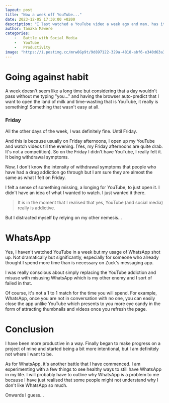 ```yaml
---
layout: post
title: "Now a week off YouTube..."
date: 2023-12-05 17:30:00 +0200
description: "I last watched a YouTube video a week ago and man, has it been something"
author: Tanaka Mawere
categories: 
    -   Battle with Social Media
    -   YouTube
    -   Productivity
image: "https://i.postimg.cc/mrw8Gp9t/9d897122-329a-4818-abf6-e340d63a3769.jpg"
---
```


# Going against habit

A week doesn't seem like a long time but considering that a day wouldn't pass without me typing "you..." and having the browser auto-predict that I want to open the land of milk and time-wasting that is YouTube, it really is something! Something that wasn't easy at all. 

### Friday

All the other days of the week, I was definitely fine. Until Friday. 

And this is because usually on Friday afternoons, I open up my YouTube and watch videos till the evening. (Yes, my Friday afternoons are quite drab. It's not a competition). So on the Friday I didn't have YouTube, I really felt it. It being withdrawal symptoms.

Now, I don't know the intensity of withdrawal symptoms that people who have had a drug addiction go through but I am sure they are almost the same as what I felt on Friday. 

I felt a sense of something missing, a longing for YouTube, to just open it. I didn't have an idea of what I wanted to watch. I just wanted it there. 

> It is in the moment that I realised that yes, YouTube (and social media) really is addictive.

But I distracted myself by relying on my other nemesis...

# WhatsApp

Yes, I haven't watched YouTube in a week but my usage of WhatsApp shot up. Not dramatically but significantly, especially for someone who already thought I spend more time than is necessary on Zuck's messaging app.

I was really conscious about simply replacing the YouTube addiction and misuse with misusing WhatsApp which is my other enemy and I sort of failed in that. 

Of course, it's not a 1 to 1 match for the time you will spend. For example, WhatsApp, once you are not in conversation with no one, you can easily close the app unlike YouTube which presents to you more eye candy in the form of attracting thumbnails and videos once you refresh the page. 

# Conclusion

I have been more productive in a way. Finally began to make progress on a project of mine and started being a bit more intentional, but I am definitely not where I want to be. 

As for WhatsApp, it's another battle that I have commenced. I am experimenting with a few things to see healthy ways to still have WhatsApp in my life. I will probably have to outline why WhatsApp is a problem to me because I have just realised that some people might not understand why I don't like WhatsApp so much. 

Onwards I guess...


